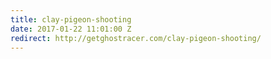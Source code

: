 ```yaml
---
title: clay-pigeon-shooting
date: 2017-01-22 11:01:00 Z
redirect: http://getghostracer.com/clay-pigeon-shooting/
---
```


